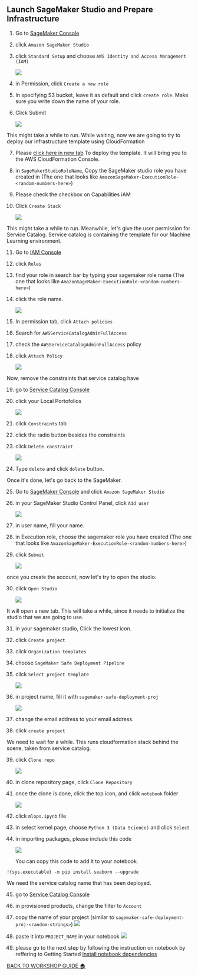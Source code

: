 ## Launch SageMaker Studio and Prepare Infrastructure

1. Go to [SageMaker Console](https://console.aws.amazon.com/sagemaker/home?region=us-east-1#/)
2. click `Amazon SageMaker Studio`
3. click `Standard Setup` and choose `AWS Identity and Access Management (IAM)`

    ![](../images/PrepareInfra/3.png)

4. in Permission, click `Create a new role`
5. In specifying S3 bucket, leave it as default and click `create role`. Make sure you write down the name of your role.
6. Click Submit

    ![](../images/PrepareInfra/6.png)


This might take a while to run. While waiting, now we are going to try to deploy our infrastructure template using CloudFormation

7. Please [click here in new tab](https://us-east-1.console.aws.amazon.com/cloudformation/home?region=us-east-1#/stacks/quickcreate?templateUrl=https%3A%2F%2Famazon-sagemaker-safe-deployment-pipeline.s3.amazonaws.com%2Fstudio.yml&stackName=mlops-studio&param_PipelineBucket=amazon-sagemaker-safe-deployment-pipeline) To deploy the template. It will bring you to the AWS CloudFormation Console.
8. in `SageMakerStudioRoleName`, Copy the SageMaker studio role you have created in (The one that looks like `AmazonSageMaker-ExecutionRole-<random-numbers-here>`)
9. Please check the checkbox on Capabilities iAM
10. Click `Create Stack`

    ![](../images/PrepareInfra/10.png)


This might take a while to run. Meanwhile, let's give the user permission for Service Catalog. Service catalog is containing the template for our Machine Learning environment.

11. Go to [IAM Console](https://console.aws.amazon.com/iam/home?region=us-east-1#)
12. click `Roles`
13. find your role in search bar by typing your sagemaker role name (The one that looks like `AmazonSageMaker-ExecutionRole-<random-numbers-here>`)
14. click the role name.

    ![](../images/PrepareInfra/14.png)

15. In permission tab, click `Attach policies`
16. Search for `AWSServiceCatalogAdminFullAccess`
17. check the `AWSServiceCatalogAdminFullAccess` policy
18. click `Attach Policy`

    ![](../images/PrepareInfra/18.png)

Now, remove the constraints that service catalog have

19. go to [Service Catalog Console](https://console.aws.amazon.com/servicecatalog/home?region=us-east-1#portfolios?activeTab=localAdminPortfolios)
20. click your Local Portofolios

    ![](../images/PrepareInfra/26.png)

21. click `Constraints` tab
22. click the radio button besides the constraints
23. click `Delete constraint`

    ![](../images/PrepareInfra/29.png)

24. Type `delete` and click `delete` button.

Once it's done, let's go back to the SageMaker.

25. Go to [SageMaker Console](https://console.aws.amazon.com/sagemaker/home?region=us-east-1#/landing) and click `Amazon SageMaker Studio`
26. in your SageMaker Studio Control Panel, click `Add user`

    ![](../images/PrepareInfra/32.png)

27. in user name, fill your name.
28. in Execution role, choose the sagemaker role you have created (The one that looks like `AmazonSageMaker-ExecutionRole-<random-numbers-here>`)
29. click `Submit`

    ![](../images/PrepareInfra/35.png)

once you create the account, now let's try to open the studio.

30. click `Open Studio`

    ![](../images/PrepareInfra/36.png)

It will open a new tab. This will take a while, since it needs to initialize the studio that we are going to use.

31. in your sagemaker studio, Click the lowest icon.
32. click `Create project`
33. click `Organization templates`
34. choose `SageMaker Safe Deployment Pipeline`
35. click `Select project template`

    ![](../images/PrepareInfra/41.png)

36. in project name, fill it with `sagemaker-safe-deployment-proj`

    ![](../images/PrepareInfra/42.png)

37. change the email address to your email address.
38. click `create project`

We need to wait for a while. This runs cloudformation stack behind the scene, taken from service catalog.

39. click `Clone repo`

    ![](../images/PrepareInfra/45.png)

40. in clone repository page, click `Clone Repository`
41. once the clone is done, click the top icon, and click `notebook` folder

    ![](../images/PrepareInfra/47.png)

42. click `mlops.ipynb` file
43. in select kernel page, choose `Python 3 (Data Science)` and click `Select`
44. in importing packages, please include this code

    ![](../images/PrepareInfra/50.png)

    You can copy this code to add it to your notebook.

```
!{sys.executable} -m pip install seaborn --upgrade
```

We need the service catalog name that has been deployed.

45. go to [Service Catalog Console](https://console.aws.amazon.com/servicecatalog/home?region=us-east-1#provisioned-products)
46. in provisioned products, change the filter to `Account`
47. copy the name of your project (similar to `sagemaker-safe-deployment-proj-<random-strings>`)
    ![](../images/PrepareInfra/53.png)

48. paste it into `PROJECT_NAME` in your notebook
    ![](../images/PrepareInfra/54.png)

49. please go to the next step by following the instruction on notebook by reffering to Getting Started [Install notebook dependencies](https://mlops-safe-deployment-pipeline.workshop.aws/00_overview/020_launch_sagemaker_notebook.html#install-notebook-dependencies)

[BACK TO WORKSHOP GUIDE :house:](../README.md)